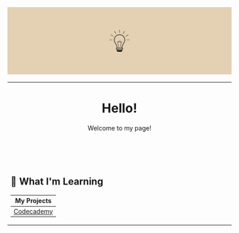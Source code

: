 ![](https://github.com/jeyla380/jeyla380/blob/main/images/banner.png)

<table align="center"><tr><td align="center" width="9999">

  # Hello!

Welcome to my page!

<br>  
</td></tr>



<tr><td width="9999" background="#ffffff">
  <br>
<br>

  ## 🌱 What I'm Learning

| My Projects |
| --- |
| [Codecademy](https://github.com/xemycutiex/codecademy_projects) |

  </td></tr></table>



<!---
- 👀 I’m interested in ...
- 📫 How to reach me ...
xemycutiex/xemycutiex is a ✨ special ✨ repository because its `README.md` (this file) appears on your GitHub profile.
You can click the Preview link to take a look at your changes.

![](https://github.com/xemycutiex/xemycutiex/blob/main/images/banner.png)
--->
